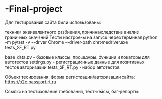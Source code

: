 # -Final-project 



Для тестирования сайта были использованы:

техники эквивалентного разбиения,
причина/следствие анализ граничных значений
Тесты настроены на запуск через терминал python -m pytest -v --driver Chrome --driver-path chromedriver.exe tests_SF_RT.py

base_data.py - базовые классы, процедуры, функции и локаторы для автотестов settings.py - регистрационные данные для позитивных тестов авторизации tests_SF_RT.py - набор автотестов

Объект тесирования: форма регистрации/авторизации сайта: https://b2c.passport.rt.ru

Ссылка на тестирование требований, тест-кейсы, баг-репорты:

